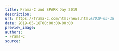 ```yaml
---
title: Frama-C and SPARK Day 2019
description:
url: https://frama-c.com/html/news.html#2019-05-18
date: 2019-05-18T00:00:00-00:00
preview_image:
authors:
- Frama-C
source:
---
```




